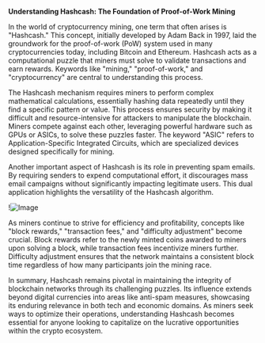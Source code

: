 **Understanding Hashcash: The Foundation of Proof-of-Work Mining**

In the world of cryptocurrency mining, one term that often arises is "Hashcash." This concept, initially developed by Adam Back in 1997, laid the groundwork for the proof-of-work (PoW) system used in many cryptocurrencies today, including Bitcoin and Ethereum. Hashcash acts as a computational puzzle that miners must solve to validate transactions and earn rewards. Keywords like "mining," "proof-of-work," and "cryptocurrency" are central to understanding this process.

The Hashcash mechanism requires miners to perform complex mathematical calculations, essentially hashing data repeatedly until they find a specific pattern or value. This process ensures security by making it difficult and resource-intensive for attackers to manipulate the blockchain. Miners compete against each other, leveraging powerful hardware such as GPUs or ASICs, to solve these puzzles faster. The keyword "ASIC" refers to Application-Specific Integrated Circuits, which are specialized devices designed specifically for mining.

Another important aspect of Hashcash is its role in preventing spam emails. By requiring senders to expend computational effort, it discourages mass email campaigns without significantly impacting legitimate users. This dual application highlights the versatility of the Hashcash algorithm.

!![Image](https://github.com/user-attachments/assets/590b50a7-4459-4e76-8a31-559aed223621)

As miners continue to strive for efficiency and profitability, concepts like "block rewards," "transaction fees," and "difficulty adjustment" become crucial. Block rewards refer to the newly minted coins awarded to miners upon solving a block, while transaction fees incentivize miners further. Difficulty adjustment ensures that the network maintains a consistent block time regardless of how many participants join the mining race.

In summary, Hashcash remains pivotal in maintaining the integrity of blockchain networks through its challenging puzzles. Its influence extends beyond digital currencies into areas like anti-spam measures, showcasing its enduring relevance in both tech and economic domains. As miners seek ways to optimize their operations, understanding Hashcash becomes essential for anyone looking to capitalize on the lucrative opportunities within the crypto ecosystem.